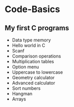 # Code-Basics
## My first C programs

- Data type memory
- Hello world in C
- Scanf 
- Comparison operations
- Multiplication tables
- Option menu
- Uppercase to lowercase
- Geometry calculator
- Advanced calculator
- Sort numbers
- Hangman
- Arrays

